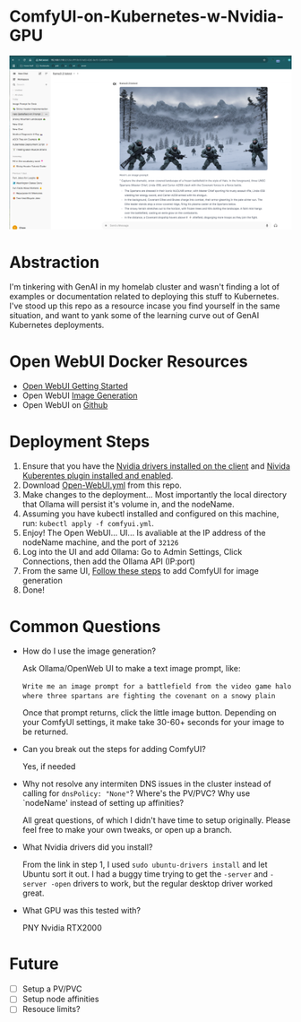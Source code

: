 # ComfyUI-on-Kubernetes-w-Nvidia-GPU

![Open WebUI](https://github.com/GoingOffRoading/Open-WebUI-on-Kubernetes-w-Nvidia-GPU/blob/main/OpenWebUI.png)

# Abstraction

I'm tinkering with GenAI in my homelab cluster and wasn't finding a lot of examples or documentation related to deploying this stuff to Kubernetes.  I've stood up this repo as a resource incase you find yourself in the same situation, and want to yank some of the learning curve out of GenAI Kubernetes deployments.

# Open WebUI Docker Resources

* [Open WebUI Getting Started](https://docs.openwebui.com/getting-started/)
* Open WebUI [Image Generation](https://docs.openwebui.com/tutorials/features/images/)
* Open WebUI on [Github](https://github.com/open-webui/open-webui)

# Deployment Steps

1. Ensure that you have the [Nvidia drivers installed on the client](https://ubuntu.com/server/docs/nvidia-drivers-installation) and [Nivida Kuberentes plugin installed and enabled](https://github.com/NVIDIA/k8s-device-plugin).
2. Download [Open-WebUI.yml](https://github.com/GoingOffRoading/Open-WebUI-on-Kubernetes-w-Nvidia-GPU/blob/main/Open-WebUI.yml) from this repo.
3. Make changes to the deployment... Most importantly the local directory that Ollama will persist it's volume in, and the nodeName.
4. Assuming you have kubectl installed and configured on this machine, run: `kubectl apply -f comfyui.yml`.
5. Enjoy!  The Open WebUI...  UI...  Is avaliable at the IP address of the nodeName machine, and the port of `32126`
6. Log into the UI and add Ollama: Go to Admin Settings, Click Connections, then add the Ollama API (IP:port)
7. From the same UI, [Follow these steps](https://docs.openwebui.com/tutorials/features/images/#step-1-configure-open-webui-settings) to add ComfyUI for image generation
8. Done!


# Common Questions

* How do I use the image generation?

    Ask Ollama/OpenWeb UI to make a text image prompt, like:

    `Write me an image prompt for a battlefield from the video game halo where three spartans are fighting the covenant on a snowy plain`

    Once that prompt returns, click the little image button.  Depending on your ComfyUI settings, it make take 30-60+ seconds for your image to be returned.

* Can you break out the steps for adding ComfyUI?  

    Yes, if needed

* Why not resolve any intermiten DNS issues in the cluster instead of calling for `dnsPolicy: "None"`?  Where's the PV/PVC?  Why use `nodeName' instead of setting up affinities?

    All great questions, of which I didn't have time to setup originally.  Please feel free to make your own tweaks, or open up a branch.

* What Nvidia drivers did you install?

    From the link in step 1, I used `sudo ubuntu-drivers install` and let Ubuntu sort it out.  I had a buggy time trying to get the `-server` and `-server -open` drivers to work, but the regular desktop driver worked great.

* What GPU was this tested with?

    PNY Nvidia RTX2000

# Future 

- [ ] Setup a PV/PVC
- [ ] Setup node affinities
- [ ] Resouce limits?